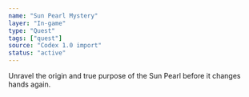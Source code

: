 ```yaml
---
name: "Sun Pearl Mystery"
layer: "In-game"
type: "Quest"
tags: ["quest"]
source: "Codex 1.0 import"
status: "active"
---
```

Unravel the origin and true purpose of the Sun Pearl before it changes hands again.

